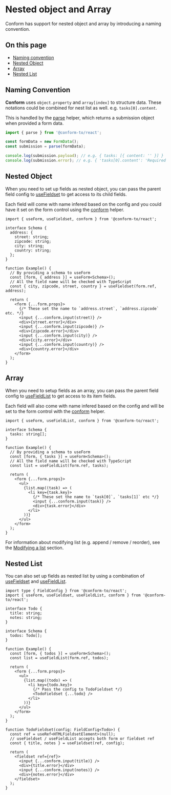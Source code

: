 # Nested object and Array

Conform has support for nested object and array by introducing a naming convention.

<!-- aside -->

## On this page

- [Naming convention](#naming-convention)
- [Nested Object](#nested-object)
- [Array](#array)
- [Nested List](#nested-list)

<!-- /aside -->

## Naming Convention

**Conform** uses `object.property` and `array[index]` to structure data. These notations could be combined for nest list as well. e.g. `tasks[0].content`.

This is handled by the [parse](/packages/conform-react/README.md#parse) helper, which returns a submission object when provided a form data.

```ts
import { parse } from '@conform-to/react';

const formData = new FormData();
const submission = parse(formData);

console.log(submission.payload); // e.g. { tasks: [{ content: '' }] }
console.log(submission.error); // e.g. { 'tasks[0].content': 'Required' }
```

## Nested Object

When you need to set up fields as nested object, you can pass the parent field config to [useFieldset](/packages/conform-react/README.md#usefieldset) to get access to its child fields.

Each field will come with name infered based on the config and you could have it set on the form control using the [conform](/packages/conform-react/README.md#conform) helper.

```tsx
import { useForm, useFieldset, conform } from '@conform-to/react';

interface Schema {
  address: {
    street: string;
    zipcode: string;
    city: string;
    country: string;
  };
}

function Example() {
  // By providing a schema to useForm
  const [form, { address }] = useForm<Schema>();
  // All the field name will be checked with TypeScript
  const { city, zipcode, street, country } = useFieldset(form.ref, address);

  return (
    <form {...form.props}>
      {/* These set the name to `address.street`, `address.zipcode` etc. */}
      <input {...conform.input(street)} />
      <div>{street.error}</div>
      <input {...conform.input(zipcode)} />
      <div>{zipcode.error}</div>
      <input {...conform.input(city)} />
      <div>{city.error}</div>
      <input {...conform.input(country)} />
      <div>{country.error}</div>
    </form>
  );
}
```

## Array

When you need to setup fields as an array, you can pass the parent field config to [useFieldList](/packages/conform-react/README.md#usefieldlist) to get access to its item fields.

Each field will also come with name infered based on the config and will be set to the form control with the [conform](/packages/conform-react/README.md#conform) helper.

```tsx
import { useForm, useFieldList, conform } from '@conform-to/react';

interface Schema {
  tasks: string[];
}

function Example() {
  // By providing a schema to useForm
  const [form, { tasks }] = useForm<Schema>();
  // All the field name will be checked with TypeScript
  const list = useFieldList(form.ref, tasks);

  return (
    <form {...form.props}>
      <ul>
        {list.map((task) => (
          <li key={task.key}>
            {/* These set the name to `task[0]`, `tasks[1]` etc */}
            <input {...conform.input(task)} />
            <div>{task.error}</div>
          </li>
        ))}
      </ul>
    </form>
  );
}
```

For information about modifying list (e.g. append / remove / reorder), see the [Modifying a list](/docs/intent-button.md#modifying-a-list) section.

## Nested List

You can also set up fields as nested list by using a combination of [useFieldset](/packages/conform-react/README.md#usefieldset) and [useFieldList](/packages/conform-react/README.md#usefieldlist).

```tsx
import type { FieldConfig } from '@conform-to/react';
import { useForm, useFieldset, useFieldList, conform } from '@conform-to/react';

interface Todo {
  title: string;
  notes: string;
}

interface Schema {
  todos: Todo[];
}

function Example() {
  const [form, { todos }] = useForm<Schema>();
  const list = useFieldList(form.ref, todos);

  return (
    <form {...form.props}>
      <ul>
        {list.map((todo) => (
          <li key={todo.key}>
            {/* Pass the config to TodoFieldset */}
            <TodoFieldset {...todo} />
          </li>
        ))}
      </ul>
    </form>
  );
}

function TodoFieldset(config: FieldConfig<Todo>) {
  const ref = useRef<HTMLFieldsetElement>(null);
  // useFieldset / useFieldList accepts both form or fieldset ref
  const { title, notes } = useFieldset(ref, config);

  return (
    <fieldset ref={ref}>
      <input {...conform.input(title)} />
      <div>{title.error}</div>
      <input {...conform.input(notes)} />
      <div>{notes.error}</div>
    </fieldset>
  );
}
```
